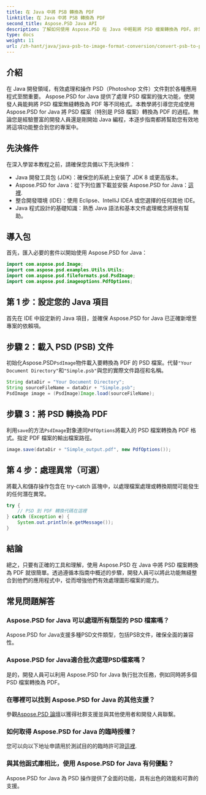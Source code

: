 ```yaml
---
title: 在 Java 中將 PSB 轉換為 PDF
linktitle: 在 Java 中將 PSB 轉換為 PDF
second_title: Aspose.PSD Java API
description: 了解如何使用 Aspose.PSD 在 Java 中輕鬆將 PSD 檔案轉換為 PDF。非常適合希望簡化圖形文件處理的開發人員。
type: docs
weight: 11
url: /zh-hant/java/java-psb-to-image-format-conversion/convert-psb-to-pdf-java/
---
```

## 介紹
在 Java 開發領域，有效處理和操作 PSD（Photoshop 文件）文件對於各種應用程式至關重要。 Aspose.PSD for Java 提供了處理 PSD 檔案的強大功能，使開發人員能夠將 PSD 檔案無縫轉換為 PDF 等不同格式。本教學將引導您完成使用 Aspose.PSD for Java 將 PSD 檔案（特別是 PSB 檔案）轉換為 PDF 的過程。無論您是經驗豐富的開發人員還是剛開始 Java 編程，本逐步指南都將幫助您有效地將這項功能整合到您的專案中。
## 先決條件
在深入學習本教程之前，請確保您具備以下先決條件：
- Java 開發工具包 (JDK)：確保您的系統上安裝了 JDK 8 或更高版本。
-  Aspose.PSD for Java：從下列位置下載並安裝 Aspose.PSD for Java：[這裡](https://releases.aspose.com/psd/java/).
- 整合開發環境 (IDE)：使用 Eclipse、IntelliJ IDEA 或您選擇的任何其他 IDE。
- Java 程式設計的基礎知識：熟悉 Java 語法和基本文件處理概念將很有幫助。

## 導入包
首先，匯入必要的套件以開始使用 Aspose.PSD for Java：
```java
import com.aspose.psd.Image;
import com.aspose.psd.examples.Utils.Utils;
import com.aspose.psd.fileformats.psd.PsdImage;
import com.aspose.psd.imageoptions.PdfOptions;
```
## 第 1 步：設定您的 Java 項目
首先在 IDE 中設定新的 Java 項目，並確保 Aspose.PSD for Java 已正確新增至專案的依賴項。
## 步驟 2：載入 PSD (PSB) 文件
初始化Aspose.PSD`PsdImage`物件載入要轉換為 PDF 的 PSD 檔案。代替`"Your Document Directory"`和`"Simple.psb"`與您的實際文件路徑和名稱。
```java
String dataDir = "Your Document Directory";
String sourceFileName = dataDir + "Simple.psb";
PsdImage image = (PsdImage)Image.load(sourceFileName);
```
## 步驟 3：將 PSD 轉換為 PDF
利用`save`的方法`PsdImage`對象連同`PdfOptions`將載入的 PSD 檔案轉換為 PDF 格式。指定 PDF 檔案的輸出檔案路徑。
```java
image.save(dataDir + "Simple_output.pdf", new PdfOptions());
```
## 第 4 步：處理異常（可選）
將載入和儲存操作包含在 try-catch 區塊中，以處理檔案處理或轉換期間可能發生的任何潛在異常。
```java
try {
    // PSD 到 PDF 轉換代碼在這裡
} catch (Exception e) {
    System.out.println(e.getMessage());
}
```

## 結論
總之，只要有正確的工具和理解，使用 Aspose.PSD 在 Java 中將 PSD 檔案轉換為 PDF 就很簡單。透過遵循本指南中概述的步驟，開發人員可以將此功能無縫整合到他們的應用程式中，從而增強他們有效處理圖形檔案的能力。

## 常見問題解答
### Aspose.PSD for Java 可以處理所有類型的 PSD 檔案嗎？
Aspose.PSD for Java支援多種PSD文件類型，包括PSB文件，確保全面的兼容性。
### Aspose.PSD for Java適合批次處理PSD檔案嗎？
是的，開發人員可以利用 Aspose.PSD for Java 執行批次任務，例如同時將多個 PSD 檔案轉換為 PDF。
### 在哪裡可以找到 Aspose.PSD for Java 的其他支援？
參觀[Aspose.PSD 論壇](https://forum.aspose.com/c/psd/34)以獲得社群支援並與其他使用者和開發人員聯繫。
### 如何取得 Aspose.PSD for Java 的臨時授權？
您可以向以下地址申請用於測試目的的臨時許可證[這裡](https://purchase.aspose.com/temporary-license/).
### 與其他函式庫相比，使用 Aspose.PSD for Java 有何優點？
Aspose.PSD for Java 為 PSD 操作提供了全面的功能，具有出色的效能和可靠的支援。